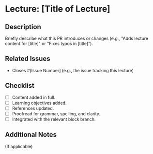 # Lecture: [Title of Lecture]

## Description
Briefly describe what this PR introduces or changes (e.g., "Adds lecture content for [title]" or "Fixes typos in [title]").

## Related Issues
- Closes #[Issue Number] (e.g., the issue tracking this lecture)

## Checklist
- [ ] Content added in full.
- [ ] Learning objectives added.
- [ ] References updated.
- [ ] Proofread for grammar, spelling, and clarity.
- [ ] Integrated with the relevant block branch. 

## Additional Notes

(If applicable)
